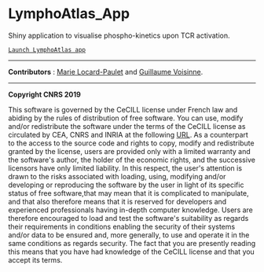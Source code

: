# LymphoAtlas_App

Shiny application to visualise phospho-kinetics upon TCR activation.

[`Launch LymphoAtlas app`](https://voisinneg.shinyapps.io/LymphoAtlas/)

---

**Contributors** : [Marie Locard-Paulet](https://github.com/mlocardpaulet) and [Guillaume Voisinne](https://github.com/VoisinneG/).

---

**Copyright CNRS 2019**

This software is governed by the CeCILL license under French law and abiding by the rules of distribution of free software. You can  use, modify and/or redistribute the software under the terms of the CeCILL license as circulated by CEA, CNRS and INRIA at the following [URL](http://www.cecill.info). 
As a counterpart to the access to the source code and rights to copy, modify and redistribute granted by the license, users are provided only with a limited warranty and the software's author, the holder of the economic rights, and the successive licensors have only limited liability. In this respect, the user's attention is drawn to the risks associated with loading, using, modifying and/or developing or reproducing the software by the user in light of its specific status of free software,that may mean that it is complicated to manipulate, and that also therefore means that it is reserved for developers and experienced professionals having in-depth computer knowledge. Users are therefore encouraged to load and test the software's suitability as regards their requirements in conditions enabling the security of their systems and/or data to be ensured and, more generally, to use and operate it in the  same conditions as regards security. 
The fact that you are presently reading this means that you have had knowledge of the CeCILL license and that you accept its terms.
